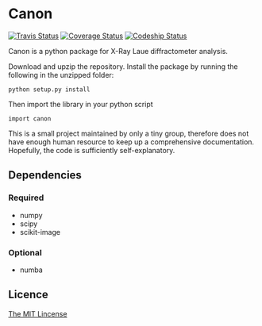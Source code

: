 # Canon #

[![Travis Status](https://travis-ci.org/structrans/Canon.svg?branch=master)](https://travis-ci.org/structrans/Canon)
[![Coverage Status](https://coveralls.io/repos/structrans/Canon/badge.svg?branch=master&service=github&v=new)](https://coveralls.io/github/structrans/Canon?branch=master)
[![Codeship Status](https://codeship.com/projects/1dcd7cc0-0fe7-0133-d4b2-1e6fe7bb1028/status?branch=master)](https://codeship.com/projects/91981)

Canon is a python package for X-Ray Laue diffractometer analysis.

Download and upzip the repository. Install the package by running the following in the unzipped folder:

    python setup.py install

Then import the library in your python script

    import canon

This is a small project maintained by only a tiny group,
therefore does not have enough human resource to keep up a comprehensive documentation.
Hopefully, the code is sufficiently self-explanatory.

## Dependencies

### Required

- numpy
- scipy
- scikit-image

### Optional

- numba

## Licence

[The MIT Lincense](http://opensource.org/licenses/MIT)
